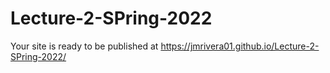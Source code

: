 # Lecture-2-SPring-2022
 
Your site is ready to be published at https://jmrivera01.github.io/Lecture-2-SPring-2022/
